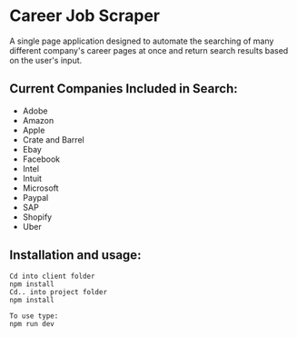 # Career Job Scraper

A single page application designed to automate the searching of many different company's career pages at once and return search results based on the user's input. 

## Current Companies Included in Search:

- Adobe
- Amazon
- Apple
- Crate and Barrel
- Ebay
- Facebook
- Intel
- Intuit
- Microsoft
- Paypal
- SAP
- Shopify
- Uber

## Installation and usage:

```
Cd into client folder
npm install
Cd.. into project folder
npm install
```
```
To use type:
npm run dev
```
